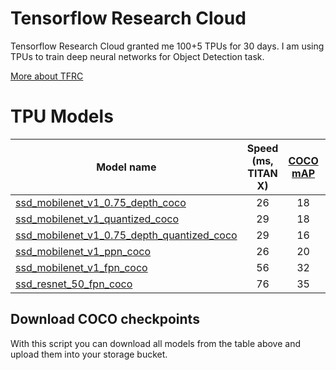 # Tensorflow Research Cloud

Tensorflow Research Cloud granted me 100+5 TPUs for 30 days. I am using TPUs to train deep neural networks for Object Detection task.

[More about TFRC](https://www.tensorflow.org/tfrc/)

# TPU Models


| Model name  | Speed (ms, TITAN X) | [COCO mAP](http://cocodataset.org/#detection-eval) | FLIR ADAS | Open Images V4 | ERL2018 |
| ------------ | :--------------: | :--------------: | :--------------: | :--------------: | :--------------: |
| [ssd_mobilenet_v1_0.75_depth_coco](http://download.tensorflow.org/models/object_detection/ssd_mobilenet_v1_0.75_depth_300x300_coco14_sync_2018_07_03.tar.gz) | 26 | 18 | | | |
| [ssd_mobilenet_v1_quantized_coco](http://download.tensorflow.org/models/object_detection/ssd_mobilenet_v1_quantized_300x300_coco14_sync_2018_07_18.tar.gz) | 29 | 18 | | | |
| [ssd_mobilenet_v1_0.75_depth_quantized_coco](http://download.tensorflow.org/models/object_detection/ssd_mobilenet_v1_0.75_depth_quantized_300x300_coco14_sync_2018_07_18.tar.gz) | 29 | 16 | | | |
| [ssd_mobilenet_v1_ppn_coco](http://download.tensorflow.org/models/object_detection/ssd_mobilenet_v1_ppn_shared_box_predictor_300x300_coco14_sync_2018_07_03.tar.gz) | 26 | 20 | | | |
| [ssd_mobilenet_v1_fpn_coco](http://download.tensorflow.org/models/object_detection/ssd_mobilenet_v1_fpn_shared_box_predictor_640x640_coco14_sync_2018_07_03.tar.gz) | 56 | 32 | | | |
| [ssd_resnet_50_fpn_coco](http://download.tensorflow.org/models/object_detection/ssd_resnet50_v1_fpn_shared_box_predictor_640x640_coco14_sync_2018_07_03.tar.gz) | 76 | 35 | | | |

## Download COCO checkpoints

With this script you can download all models from the table above and upload them into your storage bucket.
